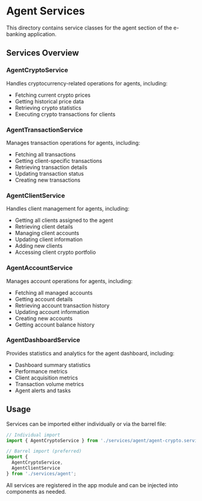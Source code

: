 # Agent Services

This directory contains service classes for the agent section of the e-banking application.

## Services Overview

### AgentCryptoService

Handles cryptocurrency-related operations for agents, including:
- Fetching current crypto prices
- Getting historical price data
- Retrieving crypto statistics
- Executing crypto transactions for clients

### AgentTransactionService

Manages transaction operations for agents, including:
- Fetching all transactions
- Getting client-specific transactions
- Retrieving transaction details
- Updating transaction status
- Creating new transactions

### AgentClientService

Handles client management for agents, including:
- Getting all clients assigned to the agent
- Retrieving client details
- Managing client accounts
- Updating client information
- Adding new clients
- Accessing client crypto portfolio

### AgentAccountService

Manages account operations for agents, including:
- Fetching all managed accounts
- Getting account details
- Retrieving account transaction history
- Updating account information
- Creating new accounts
- Getting account balance history

### AgentDashboardService

Provides statistics and analytics for the agent dashboard, including:
- Dashboard summary statistics
- Performance metrics
- Client acquisition metrics
- Transaction volume metrics
- Agent alerts and tasks

## Usage

Services can be imported either individually or via the barrel file:

```typescript
// Individual import
import { AgentCryptoService } from './services/agent/agent-crypto.service';

// Barrel import (preferred)
import { 
  AgentCryptoService, 
  AgentClientService 
} from './services/agent';
```

All services are registered in the app module and can be injected into components as needed.
